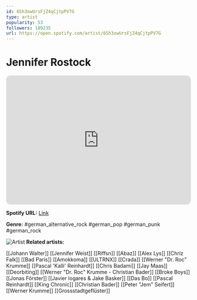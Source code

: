 ```yaml
---
id: 6Sh3owUrsFjZ4qCjtpPV7G
type: artist
popularity: 53
followers: 189235
url: https://open.spotify.com/artist/6Sh3owUrsFjZ4qCjtpPV7G
---
```

# Jennifer Rostock

<iframe style="border-radius:12px" src="https://open.spotify.com/embed/artist/6Sh3owUrsFjZ4qCjtpPV7G" width="100%" height="352" frameBorder="0" allowfullscreen="" allow="autoplay; clipboard-write; encrypted-media; fullscreen; picture-in-picture" loading="lazy"></iframe>

**Spotify URL:** [Link](https://open.spotify.com/artist/6Sh3owUrsFjZ4qCjtpPV7G)

**Genre:**  #german_alternative_rock #german_pop #german_punk #german_rock

![Artist](https://i.scdn.co/image/ab6761610000e5eb0d862f861ab0b2e3cbf8f0d2)
**Related artists:**

[[Johann Walter]]
[[Jennifer Weist]]
[[Riffsn]]
[[Abaz]]
[[Alex Lys]]
[[Chriz Falk]]
[[Bad Paris]]
[[Amokkoma]]
[[ULTRNX]]
[[Crada]]
[[Werner "Dr. Roc" Krumme]]
[[Pascal 'Kalli' Reinhardt]]
[[Chris Badami]]
[[Jay Maas]]
[[Deorbiting]]
[[Werner "Dr. Roc" Krumme - Christian Bader]]
[[Broke Boys]]
[[Jonas Förster]]
[[Javier logares & Jake Basker]]
[[Das Bo]]
[[Pascal Reinhardt]]
[[King Chronic]]
[[Christian Bader]]
[[Peter "Jem" Seifert]]
[[Werner Krumme]]
[[Grossstadtgeflüster]]
